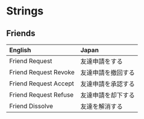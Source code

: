 # Strings

## Friends
| English                | Japan           |
|:-----------------------|:----------------|
| Friend Request         | 友達申請をする　　  |
| Friend Request Revoke  | 友達申請を撤回する  |
| Friend Request Accept  | 友達申請を承認する  |
| Friend Request Refuse  | 友達申請を却下する  |
| Friend Dissolve        | 友達を解消する　　  |
